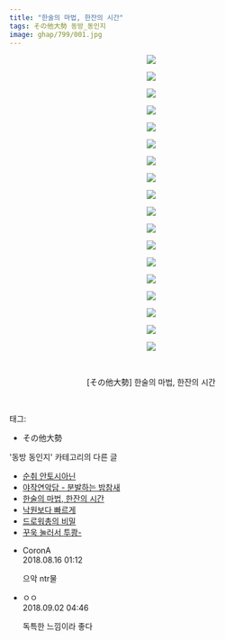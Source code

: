 ```yaml
---
title: "한술의 마법, 한잔의 시간"
tags: その他大勢 동방_동인지
image: ghap/799/001.jpg
---
```

<div class="article">
<p style="text-align: center; clear: none; float: none;"><img src="{{ site.nasurl }}/ghap/799/001.jpg"/></p>
<p style="text-align: center; clear: none; float: none;"><img src="{{ site.nasurl }}/ghap/799/002.jpg"/></p>
<p style="text-align: center; clear: none; float: none;"><img src="{{ site.nasurl }}/ghap/799/003.jpg"/></p>
<p style="text-align: center; clear: none; float: none;"><img src="{{ site.nasurl }}/ghap/799/004.jpg"/></p>
<p style="text-align: center; clear: none; float: none;"><img src="{{ site.nasurl }}/ghap/799/005.jpg"/></p>
<p style="text-align: center; clear: none; float: none;"><img src="{{ site.nasurl }}/ghap/799/006.jpg"/></p>
<p style="text-align: center; clear: none; float: none;"><img src="{{ site.nasurl }}/ghap/799/007.jpg"/></p>
<p style="text-align: center; clear: none; float: none;"><img src="{{ site.nasurl }}/ghap/799/008.jpg"/></p>
<p style="text-align: center; clear: none; float: none;"><img src="{{ site.nasurl }}/ghap/799/009.jpg"/></p>
<p style="text-align: center; clear: none; float: none;"><img src="{{ site.nasurl }}/ghap/799/010.jpg"/></p>
<p style="text-align: center; clear: none; float: none;"><img src="{{ site.nasurl }}/ghap/799/011.jpg"/></p>
<p style="text-align: center; clear: none; float: none;"><img src="{{ site.nasurl }}/ghap/799/012.jpg"/></p>
<p style="text-align: center; clear: none; float: none;"><img src="{{ site.nasurl }}/ghap/799/013.jpg"/></p>
<p style="text-align: center; clear: none; float: none;"><img src="{{ site.nasurl }}/ghap/799/014.jpg"/></p>
<p style="text-align: center; clear: none; float: none;"><img src="{{ site.nasurl }}/ghap/799/015.jpg"/></p>
<p style="text-align: center; clear: none; float: none;"><img src="{{ site.nasurl }}/ghap/799/016.jpg"/></p>
<p style="text-align: center; clear: none; float: none;"><img src="{{ site.nasurl }}/ghap/799/017.jpg"/></p>
<p style="text-align: center; clear: none; float: none;"><img src="{{ site.nasurl }}/ghap/799/018.jpg"/></p>
<p style="text-align: center; clear: none; float: none;"><br/></p>
<p style="text-align: center; clear: none; float: none;">[その他大勢] 한술의 마법, 한잔의 시간</p>
<p><br/></p>
</div><div class="tagTrail">
<p>태그: </p>
<ul>
<li>その他大勢</li>
</ul>
</div><div class="another">
<p>'동방 동인지' 카테고리의 다른 글</p>
<ul>
<li><a href="/2016-07-10-ghap_801">순취 안토시아닌</a></li>
<li><a href="/2016-07-10-ghap_800">야작연악담 - 분발하는 밤참새</a></li>
<li><a href="/2016-07-10-ghap_799">한술의 마법, 한잔의 시간</a></li>
<li><a href="/2016-07-10-ghap_798">낙원보다 빠르게</a></li>
<li><a href="/2016-07-10-ghap_797">드로워총의 비밀</a></li>
<li><a href="/2016-07-10-ghap_795">꾸욱 눌러서 투쾅-</a></li>
</ul>
</div><div class="cb_module cb_fluid">
<div class="cb_wrt cb_profile">
<div class="comment">
<ul>
<li class="cb_thumb_off" id="comment15309612">
<div class="cb_comment_area">
<div class="cb_info_area">
<div class="cb_section">
<span class="cb_nick_name">CoronA</span>
</div>
<div class="cb_section">
<span class="cb_date">2018.08.16 01:12 </span>
</div>
</div>
<div class="cb_dsc_comment">
<p class="cb_dsc">
											으악 ntr물
										</p>
</div>
</div></li>
<li class="cb_thumb_off" id="comment15324328">
<div class="cb_comment_area">
<div class="cb_info_area">
<div class="cb_section">
<span class="cb_nick_name">ㅇㅇ</span>
</div>
<div class="cb_section">
<span class="cb_date">2018.09.02 04:46 </span>
</div>
</div>
<div class="cb_dsc_comment">
<p class="cb_dsc">
											독특한 느낌이라 좋다
										</p>
</div>
</div></li>
</ul>
</div>
</div><!-- commentList close -->
</div>